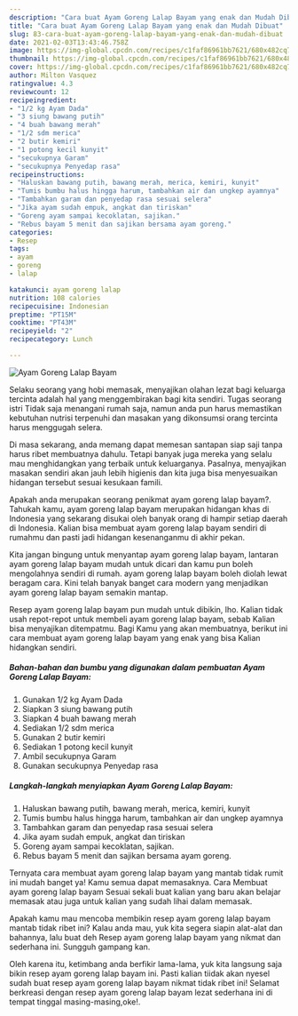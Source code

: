```yaml
---
description: "Cara buat Ayam Goreng Lalap Bayam yang enak dan Mudah Dibuat"
title: "Cara buat Ayam Goreng Lalap Bayam yang enak dan Mudah Dibuat"
slug: 83-cara-buat-ayam-goreng-lalap-bayam-yang-enak-dan-mudah-dibuat
date: 2021-02-03T13:43:46.758Z
image: https://img-global.cpcdn.com/recipes/c1faf86961bb7621/680x482cq70/ayam-goreng-lalap-bayam-foto-resep-utama.jpg
thumbnail: https://img-global.cpcdn.com/recipes/c1faf86961bb7621/680x482cq70/ayam-goreng-lalap-bayam-foto-resep-utama.jpg
cover: https://img-global.cpcdn.com/recipes/c1faf86961bb7621/680x482cq70/ayam-goreng-lalap-bayam-foto-resep-utama.jpg
author: Milton Vasquez
ratingvalue: 4.3
reviewcount: 12
recipeingredient:
- "1/2 kg Ayam Dada"
- "3 siung bawang putih"
- "4 buah bawang merah"
- "1/2 sdm merica"
- "2 butir kemiri"
- "1 potong kecil kunyit"
- "secukupnya Garam"
- "secukupnya Penyedap rasa"
recipeinstructions:
- "Haluskan bawang putih, bawang merah, merica, kemiri, kunyit"
- "Tumis bumbu halus hingga harum, tambahkan air dan ungkep ayamnya"
- "Tambahkan garam dan penyedap rasa sesuai selera"
- "Jika ayam sudah empuk, angkat dan tiriskan"
- "Goreng ayam sampai kecoklatan, sajikan."
- "Rebus bayam 5 menit dan sajikan bersama ayam goreng."
categories:
- Resep
tags:
- ayam
- goreng
- lalap

katakunci: ayam goreng lalap 
nutrition: 108 calories
recipecuisine: Indonesian
preptime: "PT15M"
cooktime: "PT43M"
recipeyield: "2"
recipecategory: Lunch

---
```



![Ayam Goreng Lalap Bayam](https://img-global.cpcdn.com/recipes/c1faf86961bb7621/680x482cq70/ayam-goreng-lalap-bayam-foto-resep-utama.jpg)

Selaku seorang yang hobi memasak, menyajikan olahan lezat bagi keluarga tercinta adalah hal yang menggembirakan bagi kita sendiri. Tugas seorang istri Tidak saja menangani rumah saja, namun anda pun harus memastikan kebutuhan nutrisi terpenuhi dan masakan yang dikonsumsi orang tercinta harus menggugah selera.

Di masa  sekarang, anda memang dapat memesan santapan siap saji tanpa harus ribet membuatnya dahulu. Tetapi banyak juga mereka yang selalu mau menghidangkan yang terbaik untuk keluarganya. Pasalnya, menyajikan masakan sendiri akan jauh lebih higienis dan kita juga bisa menyesuaikan hidangan tersebut sesuai kesukaan famili. 



Apakah anda merupakan seorang penikmat ayam goreng lalap bayam?. Tahukah kamu, ayam goreng lalap bayam merupakan hidangan khas di Indonesia yang sekarang disukai oleh banyak orang di hampir setiap daerah di Indonesia. Kalian bisa membuat ayam goreng lalap bayam sendiri di rumahmu dan pasti jadi hidangan kesenanganmu di akhir pekan.

Kita jangan bingung untuk menyantap ayam goreng lalap bayam, lantaran ayam goreng lalap bayam mudah untuk dicari dan kamu pun boleh mengolahnya sendiri di rumah. ayam goreng lalap bayam boleh diolah lewat beragam cara. Kini telah banyak banget cara modern yang menjadikan ayam goreng lalap bayam semakin mantap.

Resep ayam goreng lalap bayam pun mudah untuk dibikin, lho. Kalian tidak usah repot-repot untuk membeli ayam goreng lalap bayam, sebab Kalian bisa menyajikan ditempatmu. Bagi Kamu yang akan membuatnya, berikut ini cara membuat ayam goreng lalap bayam yang enak yang bisa Kalian hidangkan sendiri.

<!--inarticleads1-->

##### Bahan-bahan dan bumbu yang digunakan dalam pembuatan Ayam Goreng Lalap Bayam:

1. Gunakan 1/2 kg Ayam Dada
1. Siapkan 3 siung bawang putih
1. Siapkan 4 buah bawang merah
1. Sediakan 1/2 sdm merica
1. Gunakan 2 butir kemiri
1. Sediakan 1 potong kecil kunyit
1. Ambil secukupnya Garam
1. Gunakan secukupnya Penyedap rasa




<!--inarticleads2-->

##### Langkah-langkah menyiapkan Ayam Goreng Lalap Bayam:

1. Haluskan bawang putih, bawang merah, merica, kemiri, kunyit
1. Tumis bumbu halus hingga harum, tambahkan air dan ungkep ayamnya
1. Tambahkan garam dan penyedap rasa sesuai selera
1. Jika ayam sudah empuk, angkat dan tiriskan
1. Goreng ayam sampai kecoklatan, sajikan.
1. Rebus bayam 5 menit dan sajikan bersama ayam goreng.




Ternyata cara membuat ayam goreng lalap bayam yang mantab tidak rumit ini mudah banget ya! Kamu semua dapat memasaknya. Cara Membuat ayam goreng lalap bayam Sesuai sekali buat kalian yang baru akan belajar memasak atau juga untuk kalian yang sudah lihai dalam memasak.

Apakah kamu mau mencoba membikin resep ayam goreng lalap bayam mantab tidak ribet ini? Kalau anda mau, yuk kita segera siapin alat-alat dan bahannya, lalu buat deh Resep ayam goreng lalap bayam yang nikmat dan sederhana ini. Sungguh gampang kan. 

Oleh karena itu, ketimbang anda berfikir lama-lama, yuk kita langsung saja bikin resep ayam goreng lalap bayam ini. Pasti kalian tiidak akan nyesel sudah buat resep ayam goreng lalap bayam nikmat tidak ribet ini! Selamat berkreasi dengan resep ayam goreng lalap bayam lezat sederhana ini di tempat tinggal masing-masing,oke!.

